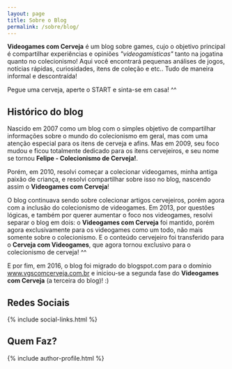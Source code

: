 ```yaml
---
layout: page
title: Sobre o Blog
permalink: /sobre/blog/
---
```


**Videogames com Cerveja** é um blog sobre games, cujo o objetivo principal é compartilhar experiências e opiniões *"videogamísticas"* tanto na jogatina quanto no colecionismo! Aqui você encontrará pequenas análises de jogos, notícias rápidas, curiosidades, itens de coleção e etc.. Tudo de maneira informal e descontraída!

Pegue uma cerveja, aperte o START e sinta-se em casa! ^^

## Histórico do blog

Nascido em 2007 como um blog com o simples objetivo de compartilhar informações sobre o mundo do colecionismo em geral, mas com uma atenção especial para os itens de cerveja e afins. Mas em 2009, seu foco mudou e ficou totalmente dedicado para os itens cervejeiros, e seu nome se tornou **Felipe - Colecionismo de Cerveja!**.

Porém, em 2010, resolvi começar a colecionar videogames, minha antiga paixão de criança, e resolvi compartilhar sobre isso no blog, nascendo assim o **Videogames com Cerveja**!

O blog continuava sendo sobre colecionar artigos cervejeiros, porém agora com a inclusão do colecionismo de videogames. Em 2013, por questões lógicas, e também por querer aumentar o foco nos videogames, resolvi separar o blog em dois: o **Videogames com Cerveja** foi mantido, porém agora exclusivamente para os videogames como um todo, não mais somente sobre o colecionismo. E o conteúdo cervejeiro foi transferido para o **Cerveja com Videogames**, que agora tornou exclusivo para o colecionismo de cerveja! ^^

E por fim, em 2016, o blog foi migrado do blogspot.com para o domínio www.vgscomcerveja.com.br e iniciou-se a segunda fase do **Videogames com Cerveja** (a terceira do blog)! :)

## Redes Sociais

{% include social-links.html %}

## Quem Faz?

{% include author-profile.html %}
